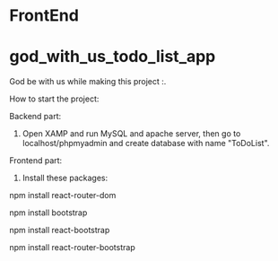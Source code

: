 # FrontEnd

# god_with_us_todo_list_app

God be with us while making this project :.

How to start the project:

Backend part:

1. Open XAMP and run MySQL and apache server, then go to localhost/phpmyadmin and create database with name "ToDoList".

Frontend part:

1. Install these packages:

npm install react-router-dom

npm install bootstrap

npm install react-bootstrap

npm install react-router-bootstrap
